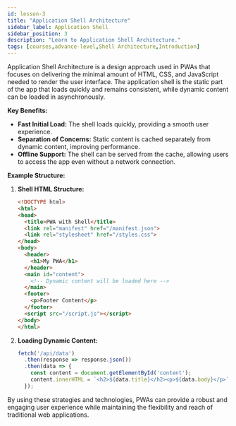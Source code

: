 ```yaml
---
id: lesson-3
title: "Application Shell Architecture"
sidebar_label: Application Shell 
sidebar_position: 3
description: "Learn to Application Shell Architecture."
tags: [courses,advance-level,Shell Architecture,Introduction]
---  
```


 

Application Shell Architecture is a design approach used in PWAs that focuses on delivering the minimal amount of HTML, CSS, and JavaScript needed to render the user interface. The application shell is the static part of the app that loads quickly and remains consistent, while dynamic content can be loaded in asynchronously.

**Key Benefits:**
- **Fast Initial Load:** The shell loads quickly, providing a smooth user experience.
- **Separation of Concerns:** Static content is cached separately from dynamic content, improving performance.
- **Offline Support:** The shell can be served from the cache, allowing users to access the app even without a network connection.

**Example Structure:**
1. **Shell HTML Structure:**
   ```html
   <!DOCTYPE html>
   <html>
   <head>
     <title>PWA with Shell</title>
     <link rel="manifest" href="/manifest.json">
     <link rel="stylesheet" href="/styles.css">
   </head>
   <body>
     <header>
       <h1>My PWA</h1>
     </header>
     <main id="content">
       <!-- Dynamic content will be loaded here -->
     </main>
     <footer>
       <p>Footer Content</p>
     </footer>
     <script src="/script.js"></script>
   </body>
   </html>
   ```

2. **Loading Dynamic Content:**
   ```javascript
   fetch('/api/data')
     .then(response => response.json())
     .then(data => {
       const content = document.getElementById('content');
       content.innerHTML = `<h2>${data.title}</h2><p>${data.body}</p>`;
     });
   ```

By using these strategies and technologies, PWAs can provide a robust and engaging user experience while maintaining the flexibility and reach of traditional web applications.
